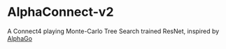 # AlphaConnect-v2

A Connect4 playing Monte-Carlo Tree Search trained ResNet, inspired by [AlphaGo](https://www.deepmind.com/publications/mastering-the-game-of-go-with-deep-neural-networks-tree-search)
